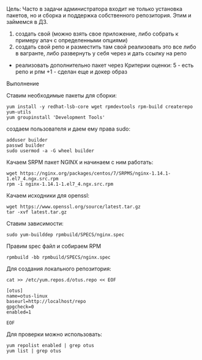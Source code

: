 ﻿Цель: Часто в задачи администратора входит не только установка пакетов, но и сборка и поддержка собственного репозитория. Этим и займемся в ДЗ.
1) создать свой  (можно взять свое приложение, либо собрать к примеру апач с определенными опциями)
2) создать свой репо и разместить там свой 
реализовать это все либо в вагранте, либо развернуть у себя через  и дать ссылку на репо

* реализовать дополнительно пакет через 
Критерии оценки: 5 - есть репо и рпм
+1 - сделан еще и докер образ



Выполнение

Ставим необходимые пакеты для сборки:

	yum install -y redhat-lsb-core wget rpmdevtools rpm-build createrepo yum-utils
	yum groupinstall 'Development Tools'

создаем пользователя и даем ему права sudo:

	adduser builder
	passwd builder
	sudo usermod -a -G wheel builder

Качаем SRPM пакет NGINX и начинаем с ним работать:

	wget https://nginx.org/packages/centos/7/SRPMS/nginx-1.14.1-1.el7_4.ngx.src.rpm
	rpm -i nginx-1.14.1-1.el7_4.ngx.src.rpm

Качаем исходники для openssl:

	wget https://www.openssl.org/source/latest.tar.gz
	tar -xvf latest.tar.gz

Ставим зависимости:

	sudo yum-builddep rpmbuild/SPECS/nginx.spec

Правим spec файл и собираем RPM 

	rpmbuild -bb rpmbuild/SPECS/nginx.spec

Для создания локального репозитория:

	cat >> /etc/yum.repos.d/otus.repo << EOF

	[otus]
	name=otus-linux
	baseurl=http://localhost/repo
	gpgcheck=0
	enabled=1

	EOF

Для проверки можно использовать:

	yum repolist enabled | grep otus
	yum list | grep otus